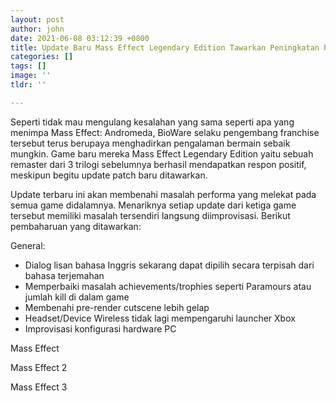 ```yaml
---
layout: post
author: john
date: 2021-06-08 03:12:39 +0800
title: Update Baru Mass Effect Legendary Edition Tawarkan Peningkatan Performa
categories: []
tags: []
image: ''
tldr: ''

---
```

Seperti tidak mau mengulang kesalahan yang sama seperti apa yang menimpa Mass Effect: Andromeda, BioWare selaku pengembang franchise tersebut terus berupaya menghadirkan pengalaman bermain sebaik mungkin. Game baru mereka Mass Effect Legendary Edition yaitu sebuah remaster dari 3 trilogi sebelumnya berhasil mendapatkan respon positif, meskipun begitu update patch baru ditawarkan.

Update terbaru ini akan membenahi masalah performa yang melekat pada semua game didalamnya. Menariknya setiap update dari ketiga game tersebut memiliki masalah tersendiri langsung diimprovisasi. Berikut pembaharuan yang ditawarkan:

General:

* Dialog lisan bahasa Inggris sekarang dapat dipilih secara terpisah dari bahasa terjemahan
* Memperbaiki masalah achievements/trophies seperti Paramours atau jumlah kill di dalam game
* Membenahi pre-render cutscene lebih gelap
* Headset/Device Wireless tidak lagi mempengaruhi launcher Xbox
* Improvisasi konfigurasi hardware PC

Mass Effect

Mass Effect 2

Mass Effect 3